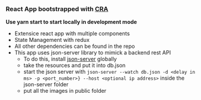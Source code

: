 ### React App bootstrapped with [CRA](https://github.com/facebook/create-react-app)

**Use yarn start to start locally in development mode**

- Extensice react app with multiple components
- State Management with redux
- All other dependencies can be found in the repo
- This app uses json-server library to mimick a backend rest API
  - To do this, install [json-server](https://www.npmjs.com/package/json-server) globally
  - take the resources and put it into db.json
  - start the json server with ```json-server --watch db.json -d <delay in ms> -p <port_number>} --host <optional ip address>``` inside the json-server folder
  - put all the images in public folder
